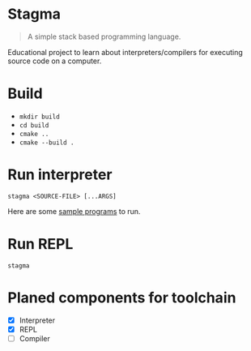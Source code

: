 # Stagma

> A simple stack based programming language.

Educational project to learn about interpreters/compilers for executing source code on a computer.

# Build

- `mkdir build`
- `cd build`
- `cmake ..`
- `cmake --build .`

# Run interpreter

`stagma <SOURCE-FILE> [...ARGS]`

Here are some [sample programs](/samples) to run.

# Run REPL

`stagma`

# Planed components for toolchain

- [x] Interpreter
- [x] REPL
- [ ] Compiler
